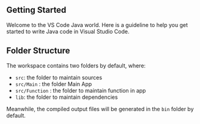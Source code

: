 ## Getting Started

Welcome to the VS Code Java world. Here is a guideline to help you get started to write Java code in Visual Studio Code.

## Folder Structure

The workspace contains two folders by default, where:

- `src`: the folder to maintain sources
- `src/Main` : the folder Main App
- `src/Function` : the folder to maintain function in app
- `lib`: the folder to maintain dependencies

Meanwhile, the compiled output files will be generated in the `bin` folder by default.

<!-- > If you want to customize the folder structure, open `.vscode/settings.json` and update the related settings there. -->

<!-- ## Dependency Management

The `JAVA PROJECTS` view allows you to manage your dependencies. More details can be found [here](https://github.com/microsoft/vscode-java-dependency#manage-dependencies). -->
